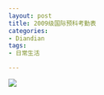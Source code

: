 ```yaml
---
layout: post
title: 2009级国际预科考勤表
categories:
- Diandian
tags:
- 日常生活

---
```

<img src="http://m3.img.srcdd.com/farm4/d/2012/0627/10/777A5DB9772506F6814F76888B4649C6_B500_900_500_347.PNG" />